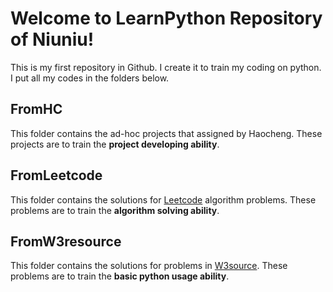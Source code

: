 # Welcome to LearnPython Repository of Niuniu!

This is my first repository in Github. I create it to train my coding on python. I put all my codes in the folders below.


## FromHC

This folder contains the ad-hoc projects that assigned by Haocheng. These projects are to train the **project developing ability**.

## FromLeetcode

This folder contains the solutions for [Leetcode](https://leetcode.com/problemset/algorithms/) algorithm problems. These problems are to train the **algorithm solving ability**.

## FromW3resource
This folder contains the solutions for problems in [W3source](https://www.w3resource.com/python-exercises/python-basic-exercises.php). These problems are to train the **basic python usage ability**.
